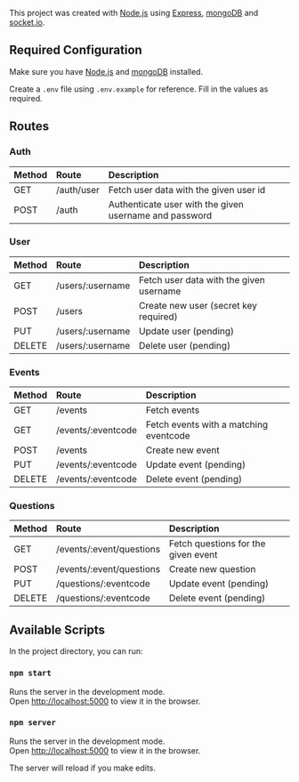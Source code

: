 This project was created with [Node.js](https://nodejs.org/en/) using [Express](https://expressjs.com/), [mongoDB](https://www.mongodb.com/download-center/community) and [socket.io](https://www.npmjs.com/package/socket.io).

## Required Configuration

Make sure you have [Node.js](https://nodejs.org/en/) and [mongoDB](https://www.mongodb.com/download-center/community) installed.

Create a `.env` file using `.env.example` for reference. Fill in the values as required.

## Routes

### Auth

| Method | Route      | Description                                            |
| :----- | :--------- | :----------------------------------------------------- |
| GET    | /auth/user | Fetch user data with the given user id                 |
| POST   | /auth      | Authenticate user with the given username and password |

### User

| Method | Route            | Description                             |
| :----- | :--------------- | :-------------------------------------- |
| GET    | /users/:username | Fetch user data with the given username |
| POST   | /users           | Create new user (secret key required)   |
| PUT    | /users/:username | Update user (pending)                   |
| DELETE | /users/:username | Delete user (pending)                   |

### Events

| Method | Route              | Description                            |
| :----- | :----------------- | :------------------------------------- |
| GET    | /events            | Fetch events                           |
| GET    | /events/:eventcode | Fetch events with a matching eventcode |
| POST   | /events            | Create new event                       |
| PUT    | /events/:eventcode | Update event (pending)                 |
| DELETE | /events/:eventcode | Delete event (pending)                 |

### Questions

| Method | Route                    | Description                         |
| :----- | :----------------------- | :---------------------------------- |
| GET    | /events/:event/questions | Fetch questions for the given event |
| POST   | /events/:event/questions | Create new question                 |
| PUT    | /questions/:eventcode    | Update event (pending)              |
| DELETE | /questions/:eventcode    | Delete event (pending)              |

## Available Scripts

In the project directory, you can run:

### `npm start`

Runs the server in the development mode.<br />
Open [http://localhost:5000](http://localhost:5000) to view it in the browser.

### `npm server`

Runs the server in the development mode.<br />
Open [http://localhost:5000](http://localhost:5000) to view it in the browser.

The server will reload if you make edits.<br />
